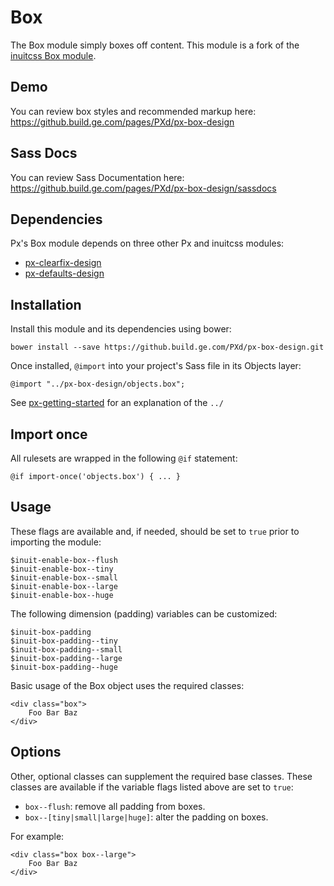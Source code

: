 # Box

The Box module simply boxes off content. This module is a fork of the [inuitcss Box module](https://github.com/inuitcss/objects.box).

## Demo

You can review box styles and recommended markup here: https://github.build.ge.com/pages/PXd/px-box-design

## Sass Docs

You can review Sass Documentation here: https://github.build.ge.com/pages/PXd/px-box-design/sassdocs

## Dependencies

Px's Box module depends on three other Px and inuitcss modules:

* [px-clearfix-design](https://github.build.ge.com/PXd/px-clearfix-design)
* [px-defaults-design](https://github.build.ge.com/PXd/px-defaults-design)

## Installation

Install this module and its dependencies using bower:

    bower install --save https://github.build.ge.com/PXd/px-box-design.git

Once installed, `@import` into your project's Sass file in its Objects layer:

    @import "../px-box-design/objects.box";

See [px-getting-started](https://github.build.ge.com/PXd/px-getting-started#a-note-about-relative-import-paths) for an explanation of the `../`

## Import once

All rulesets are wrapped in the following `@if` statement:

    @if import-once('objects.box') { ... }

## Usage

These flags are available and, if needed, should be set to `true` prior to importing the module:

    $inuit-enable-box--flush
    $inuit-enable-box--tiny
    $inuit-enable-box--small
    $inuit-enable-box--large
    $inuit-enable-box--huge

The following dimension (padding) variables can be customized:

    $inuit-box-padding
    $inuit-box-padding--tiny
    $inuit-box-padding--small
    $inuit-box-padding--large
    $inuit-box-padding--huge

Basic usage of the Box object uses the required classes:

    <div class="box">
        Foo Bar Baz
    </div>

## Options

Other, optional classes can supplement the required base classes. These classes are available if the variable flags listed above are set to `true`:

* `box--flush`: remove all padding from boxes.
* `box--[tiny|small|large|huge]`: alter the padding on boxes.

For example:

    <div class="box box--large">
        Foo Bar Baz
    </div>
